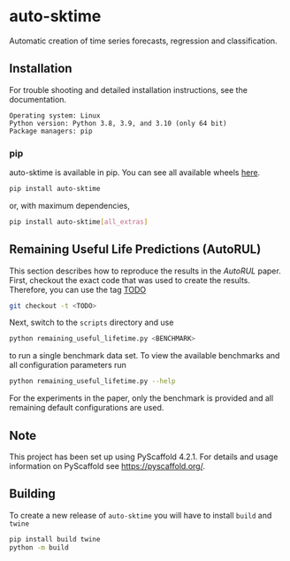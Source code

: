 # auto-sktime

Automatic creation of time series forecasts, regression and classification.

## Installation

For trouble shooting and detailed installation instructions, see the documentation.

```
Operating system: Linux
Python version: Python 3.8, 3.9, and 3.10 (only 64 bit)
Package managers: pip
```

### pip

auto-sktime is available in pip. You can see all available wheels [here](https://test.pypi.org/project/auto-sktime).

```bash
pip install auto-sktime
```

or, with maximum dependencies,

```bash
pip install auto-sktime[all_extras]
```

## Remaining Useful Life Predictions (AutoRUL)

This section describes how to reproduce the results in the _AutoRUL_ paper. First, checkout the exact code that was used
to create the results. Therefore, you can use the tag [TODO](https://github.com/Ennosigaeon/auto-sktime)

```bash
git checkout -t <TODO>
```

Next, switch to the `scripts` directory and use

```bash
python remaining_useful_lifetime.py <BENCHMARK>
```

to run a single benchmark data set. To view the available benchmarks and all configuration parameters run

```bash
python remaining_useful_lifetime.py --help
```

For the experiments in the paper, only the benchmark is provided and all remaining default configurations are used.

## Note

This project has been set up using PyScaffold 4.2.1. For details and usage
information on PyScaffold see https://pyscaffold.org/.

## Building

To create a new release of `auto-sktime` you will have to install `build` and `twine`
```bash
pip install build twine
python -m build

```
